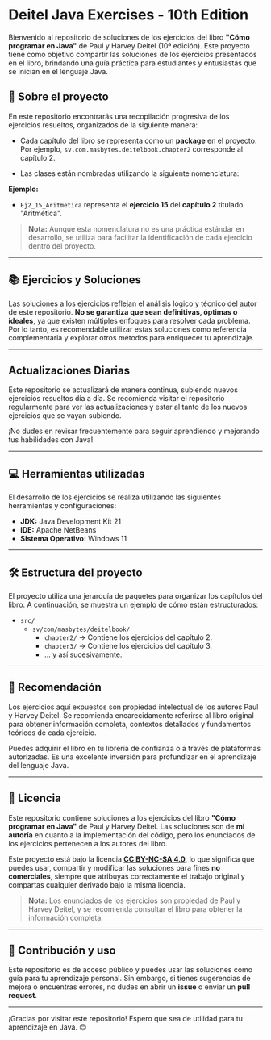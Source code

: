 # Deitel Java Exercises - 10th Edition

Bienvenido al repositorio de soluciones de los ejercicios del libro **"Cómo programar en Java"** de Paul y Harvey Deitel (10ª edición). Este proyecto tiene como objetivo compartir las soluciones de los ejercicios presentados en el libro, brindando una guía práctica para estudiantes y entusiastas que se inician en el lenguaje Java.

## 🚀 Sobre el proyecto

En este repositorio encontrarás una recopilación progresiva de los ejercicios resueltos, organizados de la siguiente manera:

- Cada capítulo del libro se representa como un **package** en el proyecto.  
  Por ejemplo, `sv.com.masbytes.deitelbook.chapter2` corresponde al capítulo 2.
  
- Las clases están nombradas utilizando la siguiente nomenclatura:

**Ejemplo:**  
- `Ej2_15_Aritmetica` representa el **ejercicio 15** del **capítulo 2** titulado "Aritmética".

> **Nota:** Aunque esta nomenclatura no es una práctica estándar en desarrollo, se utiliza para facilitar la identificación de cada ejercicio dentro del proyecto.

---

## 📚 Ejercicios y Soluciones

Las soluciones a los ejercicios reflejan el análisis lógico y técnico del autor de este repositorio. **No se garantiza que sean definitivas, óptimas o ideales**, ya que existen múltiples enfoques para resolver cada problema. Por lo tanto, es recomendable utilizar estas soluciones como referencia complementaria y explorar otros métodos para enriquecer tu aprendizaje.

---

## Actualizaciones Diarias

Este repositorio se actualizará de manera continua, subiendo nuevos ejercicios resueltos día a día. Se recomienda visitar el repositorio regularmente para ver las actualizaciones y estar al tanto de los nuevos ejercicios que se vayan subiendo.

¡No dudes en revisar frecuentemente para seguir aprendiendo y mejorando tus habilidades con Java!

---

## 💻 Herramientas utilizadas

El desarrollo de los ejercicios se realiza utilizando las siguientes herramientas y configuraciones:

- **JDK:** Java Development Kit 21  
- **IDE:** Apache NetBeans  
- **Sistema Operativo:** Windows 11  

---

## 🛠 Estructura del proyecto

El proyecto utiliza una jerarquía de paquetes para organizar los capítulos del libro. A continuación, se muestra un ejemplo de cómo están estructurados:

- `src/`  
  - `sv/com/masbytes/deitelbook/`  
    - `chapter2/` → Contiene los ejercicios del capítulo 2.  
    - `chapter3/` → Contiene los ejercicios del capítulo 3.  
    - ... y así sucesivamente.

---

## 📖 Recomendación

Los ejercicios aquí expuestos son propiedad intelectual de los autores Paul y Harvey Deitel. Se recomienda encarecidamente referirse al libro original para obtener información completa, contextos detallados y fundamentos teóricos de cada ejercicio.

Puedes adquirir el libro en tu librería de confianza o a través de plataformas autorizadas. Es una excelente inversión para profundizar en el aprendizaje del lenguaje Java.

---

## 📄 Licencia

Este repositorio contiene soluciones a los ejercicios del libro **"Cómo programar en Java"** de Paul y Harvey Deitel. Las soluciones son de **mi autoría** en cuanto a la implementación del código, pero los enunciados de los ejercicios pertenecen a los autores del libro.

Este proyecto está bajo la licencia **[CC BY-NC-SA 4.0](https://creativecommons.org/licenses/by-nc-sa/4.0/)**, lo que significa que puedes usar, compartir y modificar las soluciones para fines **no comerciales**, siempre que atribuyas correctamente el trabajo original y compartas cualquier derivado bajo la misma licencia.

> **Nota:** Los enunciados de los ejercicios son propiedad de Paul y Harvey Deitel, y se recomienda consultar el libro para obtener la información completa.

---

## 🤝 Contribución y uso

Este repositorio es de acceso público y puedes usar las soluciones como guía para tu aprendizaje personal. Sin embargo, si tienes sugerencias de mejora o encuentras errores, no dudes en abrir un **issue** o enviar un **pull request**.

---

¡Gracias por visitar este repositorio! Espero que sea de utilidad para tu aprendizaje en Java. 😊
